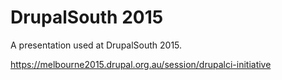 DrupalSouth 2015
================

A presentation used at DrupalSouth 2015.

https://melbourne2015.drupal.org.au/session/drupalci-initiative

